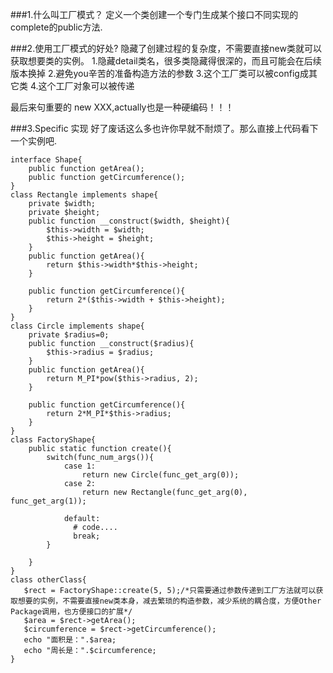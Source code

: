 ###1.什么叫工厂模式？
定义一个类创建一个专门生成某个接口不同实现的complete的public方法.

###2.使用工厂模式的好处?
隐藏了创建过程的复杂度，不需要直接new类就可以获取想要类的实例。
1.隐藏detail类名，很多类隐藏得很深的，而且可能会在后续版本换掉
2.避免you辛苦的准备构造方法的参数
3.这个工厂类可以被config成其它类
4.这个工厂对象可以被传递

最后来句重要的
new XXX,actually也是一种硬编码！！！

###3.Specific 实现
好了废话这么多也许你早就不耐烦了。那么直接上代码看下一个实例吧.
```
interface Shape{
    public function getArea();
    public function getCircumference();
}
class Rectangle implements shape{
    private $width;
    private $height;
    public function __construct($width, $height){
        $this->width = $width;
        $this->height = $height;
    }
    public function getArea(){
        return $this->width*$this->height;
    }

    public function getCircumference(){
        return 2*($this->width + $this->height);
    }
}
class Circle implements shape{ 
    private $radius=0;
    public function __construct($radius){
        $this->radius = $radius;
    }
    public function getArea(){
        return M_PI*pow($this->radius, 2);
    }

    public function getCircumference(){
        return 2*M_PI*$this->radius;
    }
}
class FactoryShape{
    public static function create(){
        switch(func_num_args()){
            case 1:
                return new Circle(func_get_arg(0));
            case 2:
                return new Rectangle(func_get_arg(0), func_get_arg(1));

            default:
              # code....
              break;
        }
         
    }
}
class otherClass{
   $rect = FactoryShape::create(5, 5);/*只需要通过参数传递到工厂方法就可以获取想要的实例，不需要直接new类本身，减去繁琐的构造参数，减少系统的耦合度，方便Other Package调用，也方便接口的扩展*/
   $area = $rect->getArea();
   $circumference = $rect->getCircumference();
   echo "面积是：".$area;
   echo "周长是：".$circumference;
}
```
